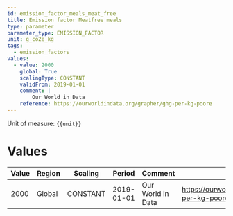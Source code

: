 ```yaml
---
id: emission_factor_meals_meat_free
title: Emission factor Meatfree meals
type: parameter
parameter_type: EMISSION_FACTOR
unit: g_co2e_kg
tags:
  - emission_factors
values:
  - value: 2000
    global: True
    scalingType: CONSTANT
    validFrom: 2019-01-01
    comment: |
        Our World in Data
    reference: https://ourworldindata.org/grapher/ghg-per-kg-poore
---
```



Unit of measure: `{{unit}}`


# Values


| Value | Region | Scaling | Period | Comment | Reference |
|-------|--------|---------|--------|---------|-----------|
| 2000 | Global | CONSTANT | 2019-01-01 | Our World in Data | https://ourworldindata.org/grapher/ghg-per-kg-poore |


